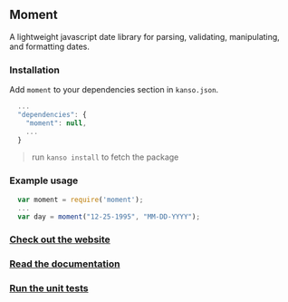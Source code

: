 ## Moment

A lightweight javascript date library for parsing, validating, manipulating, and formatting dates.

### Installation

Add `moment` to your dependencies section in `kanso.json`.

```javascript
  ...
  "dependencies": {
    "moment": null,
    ...
  }
```

> run `kanso install` to fetch the package

### Example usage

```javascript
  var moment = require('moment');
  ...
  var day = moment("12-25-1995", "MM-DD-YYYY");
```

### [Check out the website](http://momentjs.com)

### [Read the documentation](http://momentjs.com/docs/)

### [Run the unit tests](http://momentjs.com/test/)
